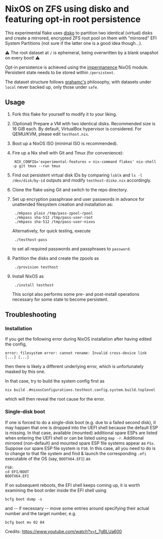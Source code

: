 # NixOS on ZFS using disko and featuring opt-in root persistence

This experimental flake uses [disko](https://github.com/nix-community/disko) to partition two identical (virtual) disks and create a mirrored, encrypted ZFS root pool on them with "mirrored" EFI System Partitions (not sure if the latter one is a good idea though...).

:warning: The root dataset at `/` is ephemeral, being overwritten by a blank snapshot on every boot! :warning:

Opt-in persistence is achieved using the [impermanence](https://github.com/nix-community/impermanence) NixOS module. Persistent state needs to be stored within `/persistent`.

The dataset structure follows [grahamc's](https://grahamc.com/blog/erase-your-darlings/) philosophy, with datasets under `local` never backed up, only those under `safe`.

## Usage

1. Fork this flake for yourself to modify it to your liking.
2. (Optional) Prepare a VM with two identical disks. Recommended size is 16 GiB each. By default, VirtualBox hypervisor is considered. For QEMU/KVM, please edit `testhost.nix`.
3. Boot up a NixOS ISO (minimal ISO is recommended).
4. Fire up a Nix shell with Git and Tmux (for convenience):

        NIX_CONFIG='experimental-features = nix-command flakes' nix-shell -p git tmux --run tmux

5. Find out persistent virtual disk IDs by comparing `lsblk` and `ls -l /dev/disk/by-id` outputs and modify `testhost-disko.nix` accordingly.
6. Clone the flake using Git and switch to the repo directory.
7. Set up encryption passphrase and user passwords in advance for unattended filesystem creation and installation as:

        ./mkpass plain /tmp/pass-zpool-rpool
        ./mkpass sha-512 /tmp/pass-user-root
        ./mkpass sha-512 /tmp/pass-user-nixos

   Alternatively, for quick testing, execute

        ./testhost-pass

   to set all required passwords and passphrases to `password`.

8. Partition the disks and create the zpools as

        ./provision testhost

9. Install NixOS as

        ./install testhost

   This script also performs some pre- and post-install operations necessary for some state to become persistent.

## Troubleshooting

### Installation

If you get the following error during NixOS installation after having edited the config,

    error: filesystem error: cannot rename: Invalid cross-device link [...] [...]

then there is likely a different underlying error, which is unfortunately masked by this one.

In that case, try to build the system config first as

    nix build .#nixosConfigurations.testhost.config.system.build.toplevel

which will then reveal the root cause for the error.

### Single-disk boot

If one is forced to do a single-disk boot (e.g. due to a failed second disk),
it may happen that one is dropped into the UEFI shell because the default ESP
is missing. In that case, available (mounted) additional spare ESPs are listed when
entering the UEFI shell or can be listed using `map -r`. Additional mirrored
(non-default) and mounted spare ESP file systems appear as `FSx`. Suppose our
spare ESP file system is `FS0`. In this case, all you need to do is to change
to that file system and find & launch the corresponding `.efi` executable of
the OS (say, `BOOTX64.EFI`) as

    FS0:
    cd EFI/BOOT
    BOOTX64.EFI

If on subsequent reboots, the EFI shell keeps coming up, it is worth examining
the boot order inside the EFI shell using

    bcfg boot dump -s

and -- if necessary -- move some entries around specifying their actual number
and the target number, e.g.

    bcfg boot mv 02 04

Credits: https://www.youtube.com/watch?v=t_7gBLUa600
